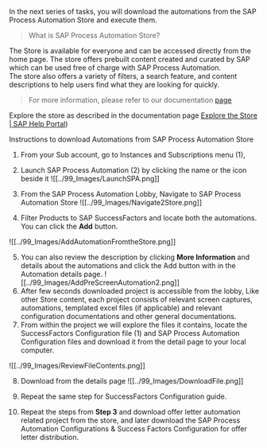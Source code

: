 In the next series of tasks, you will download the automations from the SAP Process Automation Store and execute them. 

>What is SAP Process Automation Store?
>
   The Store is available for everyone and can be accessed directly from the home page. The store offers prebuilt content created and curated by SAP which can be used free of charge with SAP Process Automation. The store also offers a variety of filters, a search feature, and content descriptions to help users find what they are looking for quickly.
>
> For more information, please refer to our documentation [page](https://help.sap.com/docs/PROCESS_AUTOMATION/527c579a1cba4f12b45326c8e890d102/8324854ae0ba400296ee384d35f95235.html?locale=en-US)

Explore the store as described in the documentation page [Explore the Store | SAP Help Portal](https://help.sap.com/docs/PROCESS_AUTOMATION/527c579a1cba4f12b45326c8e890d102/b38897b821874ebe98fb15fc7d4400e9.html?locale=en-US))

Instructions to download Automations from SAP Process Automation Store

1. From your Sub account, go to Instances and Subscriptions menu (1),
2. Launch SAP Process Automation (2) by clicking the name or the icon beside it
![[../99_Images/LaunchSPA.png]] 

3. From the SAP Process Automation Lobby, Navigate to SAP Process Automation Store
![[../99_Images/Navigate2Store.png]]
4. Filter Products to SAP SuccessFactors and locate both the automations. You can click the **Add** button. 

![[../99_Images/AddAutomationFromtheStore.png]]

5. You can also review the description by clicking **More Information**  and details about the automations and click the Add button with in the Automation details page.
![[../99_Images/AddPreScreenAutomation2.png]]
6. After few seconds downloaded project is accessible from the lobby, Like other Store content, each project consists of relevant screen captures, automations, templated excel files (if applicable) and relevant configuration documentations and other general documentations. 
7. From within the project we will explore the files it contains, locate the SuccessFactors Configuration file (1) and SAP Process Automation Configuration files and download it from the detail page to your local computer.

![[../99_Images/ReviewFileContents.png]]

8. Download from the details page
![[../99_Images/DownloadFile.png]]

9. Repeat the same step for SuccessFactors Configuration guide.
10. Repeat the steps from **Step 3** and download offer letter automation related project from the store, and later download the SAP Process Automation Configurations & Success Factors Configuration for offer letter distribution.